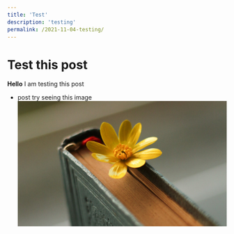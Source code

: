 ```yaml
---
title: 'Test'
description: 'testing'
permalink: /2021-11-04-testing/
---
```


# Test this post

**Hello** I am testing this post

* post
try seeing this image
![see this image](/assets/images/bookflower_feature.jpg)
